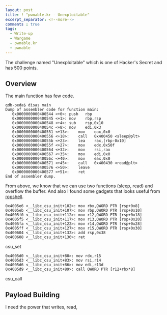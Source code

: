 ```yaml
---
layout: post
title: ! "pwnable.kr - Unexploitable"
excerpt_separator: <!--more-->
comments : true
tags:
  - Write-up
  - Wargame
  - pwnable.kr
  - pwnable
---
```


The challenge named "Unexploitable" which is one of Hacker's Secret and has 500 points.

<!--more-->

## Overview
The main function has few code.
```
gdb-peda$ disas main
Dump of assembler code for function main:
   0x0000000000400544 <+0>:	push   rbp
   0x0000000000400545 <+1>:	mov    rbp,rsp
   0x0000000000400548 <+4>:	sub    rsp,0x10
   0x000000000040054c <+8>:	mov    edi,0x3
   0x0000000000400551 <+13>:	mov    eax,0x0
   0x0000000000400556 <+18>:	call   0x400450 <sleep@plt>
   0x000000000040055b <+23>:	lea    rax,[rbp-0x10]
   0x000000000040055f <+27>:	mov    edx,0x50f
   0x0000000000400564 <+32>:	mov    rsi,rax
   0x0000000000400567 <+35>:	mov    edi,0x0
   0x000000000040056c <+40>:	mov    eax,0x0
   0x0000000000400571 <+45>:	call   0x400430 <read@plt>
   0x0000000000400576 <+50>:	leave  
   0x0000000000400577 <+51>:	ret    
End of assembler dump.
```
From above, we know that we can use two functions (sleep, read) and overflow the buffer. And also I found some gadgets that looks useful from [ropshell](http://ropshell.com/).
```
0x4005e6 <__libc_csu_init+102>: mov rbx,QWORD PTR [rsp+0x8]
0x4005eb <__libc_csu_init+107>: mov rbp,QWORD PTR [rsp+0x10]
0x4005f0 <__libc_csu_init+112>: mov r12,QWORD PTR [rsp+0x18]
0x4005f5 <__libc_csu_init+117>: mov r13,QWORD PTR [rsp+0x20]
0x4005fa <__libc_csu_init+122>: mov r14,QWORD PTR [rsp+0x28]
0x4005ff <__libc_csu_init+127>: mov r15,QWORD PTR [rsp+0x30]
0x400604 <__libc_csu_init+132>: add rsp,0x38
0x400608 <__libc_csu_init+136>: ret
```
csu_set
```
0x4005d0 <__libc_csu_init+80>: mov rdx,r15
0x4005d3 <__libc_csu_init+83>: mov rsi,r14
0x4005d6 <__libc_csu_init+86>: mov edi,r13d
0x4005d9 <__libc_csu_init+89>: call QWORD PTR [r12+rbx*8]
```
csu_call
## Payload Building
I need the power that writes, read, 
<!--stackedit_data:
eyJoaXN0b3J5IjpbMTc1MDA0MzQ1NF19
-->